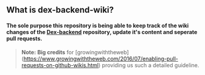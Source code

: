 ## What is dex-backend-wiki?

#### The sole purpose this repository is being able to keep track of the wiki changes of the [Dex-backend](https://github.com/DigitalExcellence/dex-backend) repository, update it's content and seperate pull requests.


> **Note:** **Big credits** for [growingwiththeweb] (https://www.growingwiththeweb.com/2016/07/enabling-pull-requests-on-github-wikis.html) providing us such a detailed guideline.
